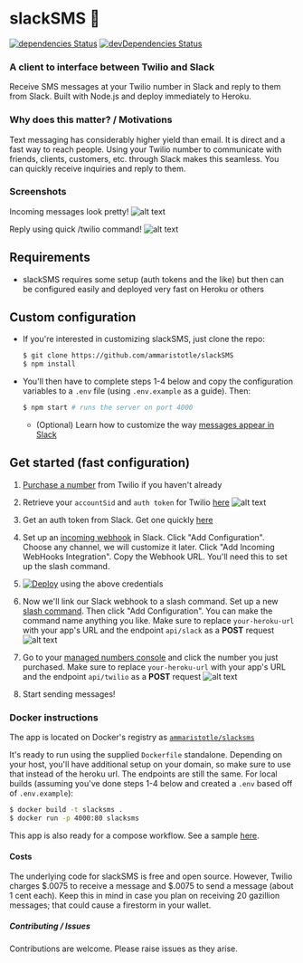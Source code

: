 # slackSMS 💬

[![dependencies Status](https://david-dm.org/ammaristotle/slackSMS/status.svg)](https://david-dm.org/ammaristotle/slackSMS)
[![devDependencies Status](https://david-dm.org/ammaristotle/slackSMS/dev-status.svg)](https://david-dm.org/ammaristotle/slackSMS?type=dev)
### A client to interface between Twilio and Slack
Receive SMS messages at your Twilio number in Slack and reply to them from Slack. Built with Node.js and deploy immediately to Heroku.

### Why does this matter? / Motivations
Text messaging has considerably higher yield than email. It is direct and a fast way to reach people. Using your Twilio number to communicate with friends, clients, customers, etc. through Slack makes this seamless. You can quickly receive inquiries and reply to them.

### Screenshots
Incoming messages look pretty! ![alt text](https://dl.dropboxusercontent.com/s/01zx3z1hxc6zgn1/Screen%20Shot%202016-09-20%20at%201.26.10%20AM.png "Wooooah!")

Reply using quick /twilio command! ![alt text](https://dl.dropboxusercontent.com/s/chnfaadfa11c9vm/Screen%20Shot%202016-09-20%20at%201.29.31%20AM.png "Nifty, mom!")

## Requirements
* slackSMS requires some setup (auth tokens and the like) but then can be configured easily and deployed very fast on Heroku or others

## Custom configuration
* If you're interested in customizing slackSMS, just clone the repo:

  ```bash
  $ git clone https://github.com/ammaristotle/slackSMS
  $ npm install
  ```
* You'll then have to complete steps 1-4 below and copy the configuration variables to a `.env` file (using `.env.example` as a guide). Then:

  ```bash
  $ npm start # runs the server on port 4000
  ```
  * (Optional) Learn how to customize the way [messages appear in Slack](https://api.slack.com/docs/message-attachments)

## Get started (fast configuration)
1. [Purchase a number](https://www.twilio.com/console/phone-numbers/search) from Twilio if you haven't already

2. Retrieve your `accountSid` and `auth token` for Twilio [here](https://www.twilio.com/console)
![alt text](https://dl.dropboxusercontent.com/s/ew2vthkmgq88d41/Screen%20Shot%202016-08-31%20at%201.03.50%20PM.png?dl=0 "Copy these")

3. Get an auth token from Slack. Get one quickly [here](https://api.slack.com/docs/oauth-test-tokens)

4. Set up an [incoming webhook](https://slack.com/apps/A0F7XDUAZ-incoming-webhooks) in Slack. Click "Add Configuration". Choose any channel, we will customize it later. Click "Add Incoming WebHooks Integration". Copy the Webhook URL. You'll need this to set up the slash command.

5. [![Deploy](https://www.herokucdn.com/deploy/button.svg)](https://heroku.com/deploy?template=https://github.com/ammaristotle/slackSMS) using the above credentials

6. Now we'll link our Slack webhook to a slash command. Set up a new [slash command](https://slack.com/apps/A0F82E8CA-slash-commands). Then click "Add Configuration". You can make the command name anything you like. Make sure to replace `your-heroku-url` with your app's URL and the endpoint `api/slack` as a **POST** request
![alt text](https://dl.dropboxusercontent.com/s/lqs8rkeqx1cnqr9/Screen%20Shot%202016-08-31%20at%2012.51.05%20PM.png?dl=0 "Set it up")

7. Go to your [managed numbers console](https://www.twilio.com/console/phone-numbers/incoming) and click the number you just purchased. Make sure to replace `your-heroku-url` with your app's URL and the endpoint `api/twilio` as a **POST** request
![alt text](https://dl.dropboxusercontent.com/s/oqalaj2bs82hy2l/Screen%20Shot%202016-08-31%20at%2012.56.15%20PM.png "Twilio console")

8. Start sending messages!

### Docker instructions
The app is located on Docker's registry as [`ammaristotle/slacksms`](https://hub.docker.com/r/ammaristotle/slacksms/)

It's ready to run using the supplied `Dockerfile` standalone. Depending on your host, you'll have additional setup on your domain, so make sure to use that instead of the heroku url. The endpoints are still the same. For local builds (assuming you've done steps 1-4 below and created a `.env` based off of `.env.example`):

```bash
$ docker build -t slacksms .
$ docker run -p 4000:80 slacksms
```

This app is also ready for a compose workflow. See a sample [here](docker-compose-sample.yml).

#### Costs
The underlying code for slackSMS is free and open source. However, Twilio charges $.0075 to receive a message and $.0075 to send a message (about 1 cent each). Keep this in mind in case you plan on receiving 20 gazillion messages; that could cause a firestorm in your wallet.

##### Contributing / Issues
Contributions are welcome. Please raise issues as they arise.
